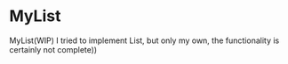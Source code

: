 # MyList
MyList(WIP)
I tried to implement List, but only my own, the functionality is certainly not complete))
